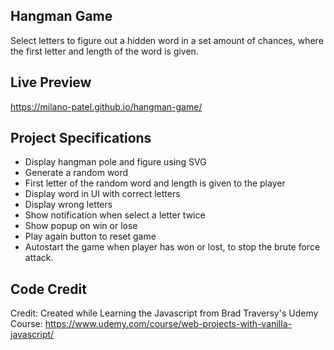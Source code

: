 ## Hangman Game
Select letters to figure out a hidden word in a set amount of chances, where the first letter and length of the word is given.

## Live Preview
https://milano-patel.github.io/hangman-game/

## Project Specifications
- Display hangman pole and figure using SVG
- Generate a random word
- First letter of the random word and length is given to the player
- Display word in UI with correct letters
- Display wrong letters
- Show notification when select a letter twice
- Show popup on win or lose
- Play again button to reset game
- Autostart the game when player has won or lost, to stop the brute force attack.


## Code Credit
Credit: Created while Learning the Javascript from Brad Traversy's Udemy Course: https://www.udemy.com/course/web-projects-with-vanilla-javascript/

